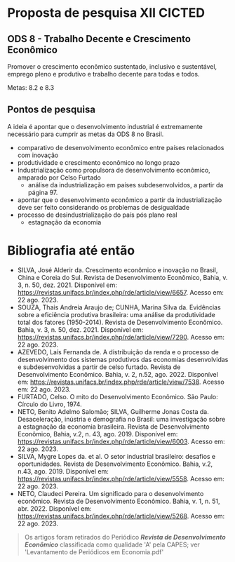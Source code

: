 # Proposta de pesquisa XII CICTED
## ODS 8 - Trabalho Decente e Crescimento Econômico
Promover o crescimento econômico sustentado, inclusivo e sustentável, emprego pleno e produtivo e trabalho decente para todas e todos.


Metas: 8.2 e 8.3

## Pontos de pesquisa
A ideia é apontar que o desenvolvimento industrial é extremamente necessário para cumprir as metas da ODS 8 no Brasil.
- comparativo de desenvolvimento econômico entre países relacionados com inovação
- produtividade e crescimento econômico no longo prazo
- Industrialização como propulsora de desenvolvimento econômico, amparado por Celso Furtado
  - análise da industrialização em países subdesenvolvidos, a partir da página 97.
- apontar que o desenvolvimento econômico a partir da industrialização deve ser feito considerando os problemas de desigualdade
- processo de desindustrialização do país pós plano real
  - estagnação da economia

# Bibliografia até então
- SILVA, José Alderir da. Crescimento econômico e inovação no Brasil, China e Coreia do Sul. Revista de Desenvolvimento Econômico, Bahia, v. 3, n. 50, dez. 2021. Disponível em: https://revistas.unifacs.br/index.php/rde/article/view/6657. Acesso em: 22 ago. 2023.
- SOUZA, Thais Andreia Araujo de; CUNHA, Marina Silva da. Evidências sobre a eficiência produtiva brasileira: uma análise da produtividade total dos fatores (1950-2014). Revista de Desenvolvimento Econômico. Bahia, v. 3, n. 50, dez. 2021. Disponível em: https://revistas.unifacs.br/index.php/rde/article/view/7290. Acesso em: 22 ago. 2023.
- AZEVEDO, Laís Fernanda de. A distribuição da renda e o processo de desenvolvimento dos sistemas produtivos das economias desenvolvidas e subdesenvolvidas a partir de celso furtado. Revista de Desenvolvimento Econômico. Bahia, v. 2, n.52, ago. 2022. Disponível em: https://revistas.unifacs.br/index.php/rde/article/view/7538. Acesso em: 22 ago. 2023.
- FURTADO, Celso. O mito do Desenvolvimento Econômico. São Paulo: Círculo do Livro, 1974.
- NETO, Benito Adelmo Salomão; SILVA, Guilherme Jonas Costa da. Desaceleração, inústria e demografia no Brasil: uma investigação sobre a estagnação da economia brasileira. Revista de Desenvolvimento Econômico, Bahia, v.2, n. 43, ago. 2019. Disponível em: https://revistas.unifacs.br/index.php/rde/article/view/6003. Acesso em: 22 ago. 2023.
- SILVA, Mygre Lopes da. et al. O setor industrial brasileiro: desafios e oportunidades. Revista de Desenvolvimento Econômico. Bahia, v.2, n.43, ago. 2019. Disponível em: https://revistas.unifacs.br/index.php/rde/article/view/5558. Acesso em: 22 ago. 2023.
- NETO, Claudeci Pereira. Um significado para o desenvolvimento econômico. Revista de Desenvolvimento Econômico. Bahia, v. 1, n. 51, abr. 2022. Disponível em: https://revistas.unifacs.br/index.php/rde/article/view/5268. Acesso em: 22 ago. 2023.

> Os artigos foram retirados do Periódico **_Revista de Desenvolvimento Econômico_** classificada como qualidade 'A' pela CAPES; ver 'Levantamento de Periódicos em Economia.pdf'
